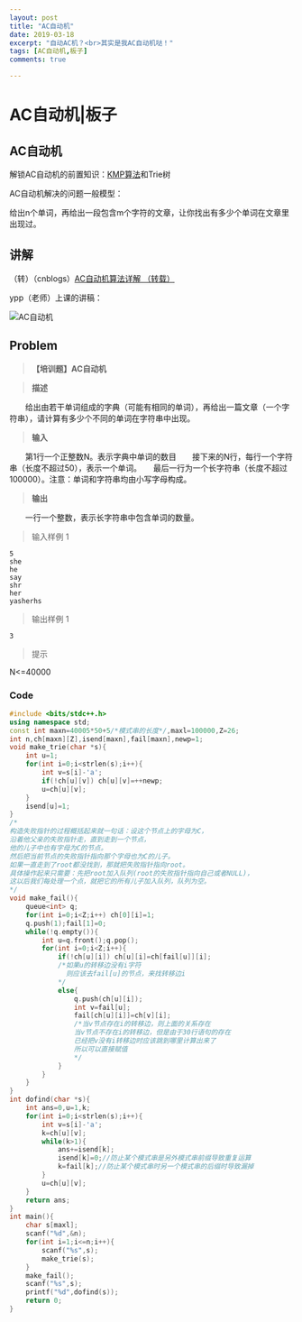 ```yaml
---
layout: post
title: "AC自动机"
date: 2019-03-18
excerpt: "自动AC机？<br>其实是我AC自动机哒！"
tags: [AC自动机,板子]
comments: true

---
```


# AC自动机|板子

## AC自动机

解锁AC自动机的前置知识：[KMP算法]("http://ddd-dyx.cn/AC%E8%87%AA%E5%8A%A8%E6%9C%BA/")和Trie树

AC自动机解决的问题一般模型：

给出n个单词，再给出一段包含m个字符的文章，让你找出有多少个单词在文章里出现过。

## 讲解

（转）（cnblogs）[AC自动机算法详解 （转载）](https://www.cnblogs.com/cmmdc/p/7337611.html)

ypp（老师）上课的讲稿：

![AC自动机](https://i.loli.net/2019/03/18/5c8f67fc765fe.png)

## Problem

> **【培训题】AC自动机** 

> **描述**

　　给出由若干单词组成的字典（可能有相同的单词），再给出一篇文章（一个字符串），请计算有多少个不同的单词在字符串中出现。

> **输入**

　　第1行一个正整数N。表示字典中单词的数目　　接下来的N行，每行一个字符串（长度不超过50），表示一个单词。　　最后一行为一个长字符串（长度不超过100000）。注意：单词和字符串均由小写字母构成。

> **输出**

　　一行一个整数，表示长字符串中包含单词的数量。

> 输入样例 1                 

```
5
she
he
say
shr
her
yasherhs
```

> 输出样例 1

```
3
```

> 提示

N<=40000

### Code

```cpp
#include <bits/stdc++.h>
using namespace std;
const int maxn=40005*50+5/*模式串的长度*/,maxl=100000,Z=26;
int n,ch[maxn][Z],isend[maxn],fail[maxn],newp=1; 
void make_trie(char *s){
	int u=1;
	for(int i=0;i<strlen(s);i++){
		int v=s[i]-'a';
		if(!ch[u][v]) ch[u][v]=++newp;
		u=ch[u][v];
	}
	isend[u]=1;
}
/*
构造失败指针的过程概括起来就一句话：设这个节点上的字母为C，
沿着他父亲的失败指针走，直到走到一个节点，
他的儿子中也有字母为C的节点。
然后把当前节点的失败指针指向那个字母也为C的儿子。
如果一直走到了root都没找到，那就把失败指针指向root。
具体操作起来只需要：先把root加入队列(root的失败指针指向自己或者NULL)，
这以后我们每处理一个点，就把它的所有儿子加入队列，队列为空。
*/
void make_fail(){
	queue<int> q;
	for(int i=0;i<Z;i++) ch[0][i]=1;
	q.push(1);fail[1]=0;
	while(!q.empty()){
		int u=q.front();q.pop();
		for(int i=0;i<Z;i++){
			if(!ch[u][i]) ch[u][i]=ch[fail[u]][i];
			/*如果u的转移边没有i字符 
			  则应该去fail[u]的节点，来找转移边i 
			*/
			else{
				q.push(ch[u][i]);
				int v=fail[u];
				fail[ch[u][i]]=ch[v][i];
				/*当v节点存在i的转移边，则上面的关系存在
				当v节点不存在i的转移边，但是由于30行语句的存在 
				已经把v没有i转移边时应该跳到哪里计算出来了
				所以可以直接赋值 
				*/
			}			
		}
	}
}
int dofind(char *s){
	int ans=0,u=1,k;
	for(int i=0;i<strlen(s);i++){
		int v=s[i]-'a';
		k=ch[u][v];
		while(k>1){
			ans+=isend[k];
			isend[k]=0;//防止某个模式串是另外模式串前缀导致重复运算 
			k=fail[k];//防止某个模式串时另一个模式串的后缀时导致漏掉 
		}
		u=ch[u][v];
	}
	return ans;
}
int main(){
	char s[maxl];
	scanf("%d",&n);
	for(int i=1;i<=n;i++){
		scanf("%s",s);
		make_trie(s);
	}
	make_fail();
	scanf("%s",s);
	printf("%d",dofind(s));
	return 0;
}
```

